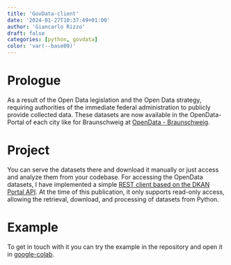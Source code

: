 ```yaml
---
title: 'GovData-client'
date: '2024-01-27T10:37:49+01:00'
author: 'Giancarlo Rizzo'
draft: false
categories: [python, govdata]
color: 'var(--base09)'
---
```


# Prologue

As a result of the Open Data legislation and the Open Data strategy, requiring authorities of the immediate federal administration to publicly provide collected data. These datasets are now available in the OpenData-Portal of each city like for Braunschweig at [OpenData - Braunschweig](https://opendata.braunschweig.de/).

# Project

You can serve the datasets there and download it manually or just access and analyze them from your codebase. For accessing the OpenData datasets, I have implemented a simple [REST client based on the DKAN Portal API](https://github.com/protogia/govdata). At the time of this publication, it only supports read-only access, allowing the retrieval, download, and processing of datasets from Python.

# Example

To get in touch with it you can try the example in the repository and open it in [google-colab](https://colab.research.google.com/github/protogia/govdata/blob/main/govadata_client_example.ipynb).   
